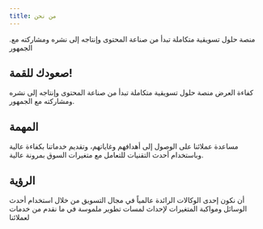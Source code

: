 ```yaml
---
title: من نحن
---
```

.منصة حلول تسويقية متكاملة تبدأ من صناعة المحتوى وإنتاجه إلى نشره ومشاركته مع الجمهور  

## صعودك للقمة!  

كفاءة العرض منصة حلول تسويقية متكاملة تبدأ من صناعة المحتوى وإنتاجه إلى نشره ومشاركته مع الجمهور.

## المهمة

مساعدة عملائنا على الوصول إلى أهدافهم وغاياتهم، وتقديم خدماتنا بكفاءة عالية وباستخدام أحدث التقنيات للتعامل مع متغيرات السوق بمرونة عالية.

## الرؤية

أن نكون إحدى الوكالات الرائدة عالمياً في مجال التسويق من خلال استخدام أحدث الوسائل ومواكبة المتغيرات لإحداث لمسات تطوير ملموسة في ما نقدم من خدمات لعملائنا